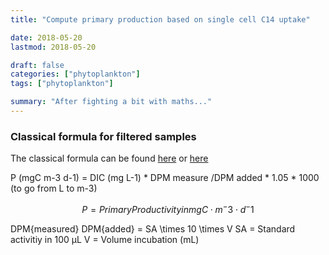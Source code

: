 ```yaml
---
title: "Compute primary production based on single cell C14 uptake"

date: 2018-05-20
lastmod: 2018-05-20

draft: false
categories: ["phytoplankton"]
tags: ["phytoplankton"]

summary: "After fighting a bit with maths..."
---
```


### Classical formula for filtered samples

The classical formula can be found [here](http://hahana.soest.hawaii.edu/hot/protocols/chap14.html) or [here](http://www.montana.edu/priscu/documents/LTER-methods-web-page/Method_Manual_AC_22_Feb_2017.pdf)

P (mgC m-3 d-1) = DIC (mg L-1) * DPM measure /DPM added * 1.05 * 1000 (to go from L to m-3)

$$P = Primary Productivity in mgC \cdot m^-3 \cdot d^-1$$

DPM\{measured}
DPM\{added} = SA \times 10 \times  V
SA = Standard activitiy in 100 µL
V = Volume incubation (mL)

